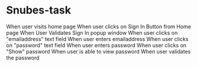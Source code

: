 # Snubes-task
When user visits home page
When user clicks on Sign In Button from Home page
When User Validates Sign In popup window
When user clicks on "emailaddress" text field
When user enters emailaddress
When user clicks on "password" text field
When user enters password
When user clicks on "Show" password
When user is able to view password
When user validates the password

